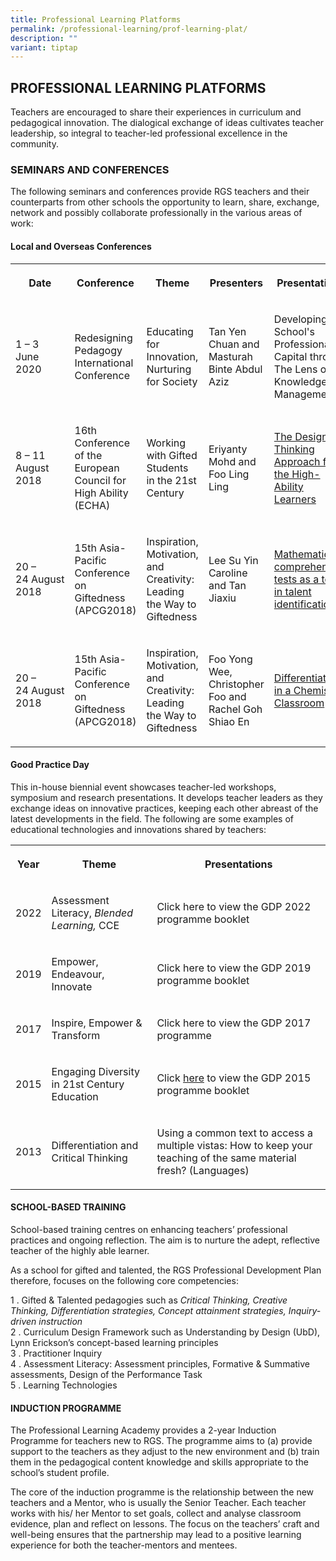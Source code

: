 ```yaml
---
title: Professional Learning Platforms
permalink: /professional-learning/prof-learning-plat/
description: ""
variant: tiptap
---
```

<h2>PROFESSIONAL LEARNING PLATFORMS</h2><p>Teachers are encouraged to share their experiences in curriculum and pedagogical innovation. The dialogical exchange of ideas cultivates teacher leadership, so integral to teacher-led professional excellence in the community.</p><h3>SEMINARS AND CONFERENCES</h3><p>The following seminars and conferences provide RGS teachers and their counterparts from other schools the opportunity to learn, share, exchange, network and possibly collaborate professionally in the various areas of work:</p><h4>Local and Overseas Conferences</h4><table><tbody><tr><th rowspan="1" colspan="1"><p><strong>Date</strong></p></th><th rowspan="1" colspan="1"><p><strong>Conference</strong></p></th><th rowspan="1" colspan="1"><p><strong>Theme</strong></p></th><th rowspan="1" colspan="1"><p><strong>Presenters</strong></p></th><th rowspan="1" colspan="1"><p><strong>Presentations</strong></p></th></tr><tr><td rowspan="1" colspan="1"><p>1 – 3 June 2020</p></td><td rowspan="1" colspan="1"><p>Redesigning Pedagogy International Conference</p></td><td rowspan="1" colspan="1"><p>Educating for Innovation, Nurturing for Society</p></td><td rowspan="1" colspan="1"><p>Tan Yen Chuan and Masturah Binte Abdul Aziz</p></td><td rowspan="1" colspan="1"><p>Developing School's Professional Capital through The Lens of Knowledge Management</p></td></tr><tr><td rowspan="1" colspan="1"><p>8&nbsp;– 11 August 2018</p></td><td rowspan="1" colspan="1"><p>16th Conference of the European Council for High Ability (ECHA)</p></td><td rowspan="1" colspan="1"><p>Working with Gifted Students in the 21st Century</p></td><td rowspan="1" colspan="1"><p>Eriyanty Mohd and Foo Ling Ling</p></td><td rowspan="1" colspan="1"><p><a href="/learning-platforms/plat1/" rel="noopener noreferrer nofollow" target="_blank">The Design-Thinking Approach for the High-Ability Learners</a></p></td></tr><tr><td rowspan="1" colspan="1"><p>20&nbsp;– 24&nbsp;August 2018</p></td><td rowspan="1" colspan="1"><p>15th Asia-Pacific Conference on Giftedness (APCG2018)</p></td><td rowspan="1" colspan="1"><p>Inspiration, Motivation, and Creativity: Leading the Way to Giftedness</p></td><td rowspan="1" colspan="1"><p>Lee Su Yin Caroline and Tan Jiaxiu</p></td><td rowspan="1" colspan="1"><p><a href="/learning-platforms/plat2/" rel="noopener noreferrer nofollow" target="_blank">Mathematics comprehension tests&nbsp;as a tool in talent identification</a></p></td></tr><tr><td rowspan="1" colspan="1"><p>20&nbsp;– 24&nbsp;August 2018</p></td><td rowspan="1" colspan="1"><p>15th Asia-Pacific Conference on Giftedness (APCG2018)</p></td><td rowspan="1" colspan="1"><p>Inspiration, Motivation, and Creativity: Leading the Way to Giftedness</p></td><td rowspan="1" colspan="1"><p>Foo Yong Wee, Christopher Foo and Rachel Goh Shiao En</p></td><td rowspan="1" colspan="1"><p><a href="/learning-platforms/plat3/" rel="noopener noreferrer nofollow" target="_blank">Differentiation in a Chemistry Classroom</a></p></td></tr></tbody></table><h4>Good Practice Day</h4><p>This in-house biennial event showcases teacher-led workshops, symposium and research presentations. It develops teacher leaders as they exchange ideas on innovative practices, keeping each other abreast of the latest developments in the field. The following are some examples of educational technologies and innovations shared by teachers:</p><table><tbody><tr><th rowspan="1" colspan="1"><p>Year</p></th><th rowspan="1" colspan="1"><p>Theme</p></th><th rowspan="1" colspan="1"><p>Presentations</p></th></tr><tr><td rowspan="1" colspan="1"><p>2022</p></td><td rowspan="1" colspan="1"><p>Assessment Literacy, <em>Blended Learning, </em>CCE</p></td><td rowspan="1" colspan="1"><p>Click <a rel="noopener noreferrer nofollow" target="_blank">here</a> to view the GDP 2022 programme booklet</p></td></tr><tr><td rowspan="1" colspan="1"><p>2019</p></td><td rowspan="1" colspan="1"><p>Empower, Endeavour, Innovate</p></td><td rowspan="1" colspan="1"><p>Click <a rel="noopener noreferrer nofollow" target="_blank">here</a> to view the GDP 2019 programme booklet</p></td></tr><tr><td rowspan="1" colspan="1"><p>2017</p></td><td rowspan="1" colspan="1"><p>Inspire, Empower &amp; Transform</p></td><td rowspan="1" colspan="1"><p>Click <a rel="noopener noreferrer nofollow" target="_blank">here</a> to view the GDP 2017 programme</p></td></tr><tr><td rowspan="1" colspan="1"><p>2015</p></td><td rowspan="1" colspan="1"><p>Engaging Diversity in 21st Century Education</p></td><td rowspan="1" colspan="1"><p>Click <a href="/files/GPD%202015%20Programme_23%20July.pdf" rel="noopener noreferrer nofollow" target="_blank">here</a> to view the GDP 2015 programme booklet</p></td></tr><tr><td rowspan="1" colspan="1"><p>2013</p></td><td rowspan="1" colspan="1"><p>Differentiation and Critical Thinking</p></td><td rowspan="1" colspan="1"><p>Using a common text to access a multiple vistas: How to keep your teaching of the same material fresh? (Languages)</p></td></tr></tbody></table><h4>SCHOOL-BASED TRAINING</h4><p>School-based training centres on enhancing teachers’ professional practices and ongoing reflection. The aim is to nurture the adept, reflective teacher of the highly able learner.</p><p>As a school for gifted and talented, the RGS Professional Development Plan therefore, focuses on the following core competencies:</p><p>1 . Gifted &amp; Talented pedagogies such as&nbsp;<em>Critical Thinking, Creative Thinking, Differentiation strategies, Concept attainment strategies, Inquiry-driven instruction</em> <br>2 . Curriculum Design Framework such as Understanding by Design (UbD), Lynn Erickson’s concept-based learning principles<br>3 . Practitioner Inquiry<br>4 . Assessment Literacy: Assessment principles, Formative &amp; Summative assessments, Design of the Performance Task<br>5 . Learning Technologies</p><h4>INDUCTION PROGRAMME</h4><p>The Professional Learning Academy provides a 2-year Induction Programme for teachers new to RGS. The programme aims to (a) provide support to the teachers as they adjust to the new environment and (b) train them in the pedagogical content knowledge and skills appropriate to the school’s student profile.</p><p>The core of the induction programme is the relationship between the new teachers and a Mentor, who is usually the Senior Teacher. Each teacher works with his/ her Mentor to set goals, collect and analyse classroom evidence, plan and reflect on lessons. The focus on the teachers’ craft and well-being ensures that the partnership may lead to a positive learning experience for both the teacher-mentors and mentees.</p>